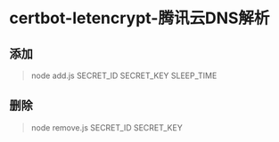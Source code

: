 # certbot-letencrypt-腾讯云DNS解析

## 添加

> node add.js SECRET_ID SECRET_KEY SLEEP_TIME

## 删除

> node remove.js SECRET_ID SECRET_KEY
